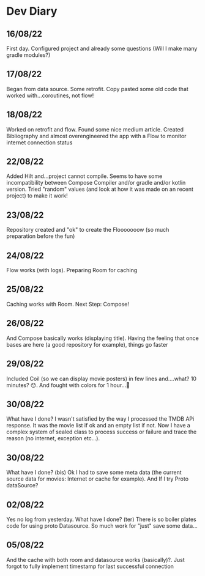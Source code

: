 # Dev Diary

## 16/08/22
First day. Configured project and already some questions (Will I make many gradle modules?)

## 17/08/22
Began from data source. Some retrofit. Copy pasted some old code that worked with...coroutines, not flow!

## 18/08/22
Worked on retrofit and flow. Found some nice medium article. Created Bibliography and almost overengineered the app with a Flow to monitor internet connection status

## 22/08/22
Added Hilt and...project cannot compile. Seems to have some incompatibility between Compose Compiler and/or gradle and/or kotlin version. Tried "random" values (and look at how it was made on an recent project) to make it work!

## 23/08/22
Repository created and "ok" to create the Flooooooow (so much preparation before the fun)

## 24/08/22
Flow works (with logs). Preparing Room for caching

## 25/08/22
Caching works with Room. Next Step: Compose!

## 26/08/22
And Compose basically works (displaying title). Having the feeling that once bases are here (a good repository for example), things go faster

## 29/08/22
Included Coil (so we can display movie posters) in few lines and....what? 10 minutes? 😯. And fought with colors for 1 hour...🤷

## 30/08/22
What have I done? I wasn't satisfied by the way I processed the TMDB APi response. It was the movie list if ok and an empty list if not. Now I have a complex system of sealed class to  process success or failure and trace the reason (no internet, exception etc...).

## 30/08/22
What have I done? (bis) Ok I had to save some meta data (the current source data for movies: Internet or cache for example). And If I try Proto dataSource?

## 02/08/22
Yes no log from yesterday. What have I done? (ter) There is so boiler plates code for using proto Datasource. So much work for "just" save some data...

## 05/08/22
And the cache with both room and datasource works (basically)?. Just forgot to fully implement timestamp for last successful connection  
